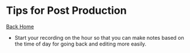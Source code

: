 # Tips for Post Production

[Back Home](/README.md)

* Start your recording on the hour so that you can make notes based on the time of day for going back and editing more easily.
